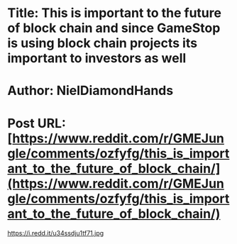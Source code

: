 # Title: This is important to the future of block chain and since GameStop is using block chain projects its important to investors as well
# Author: NielDiamondHands
# Post URL: [https://www.reddit.com/r/GMEJungle/comments/ozfyfg/this_is_important_to_the_future_of_block_chain/](https://www.reddit.com/r/GMEJungle/comments/ozfyfg/this_is_important_to_the_future_of_block_chain/)


https://i.redd.it/u34ssdju1tf71.jpg